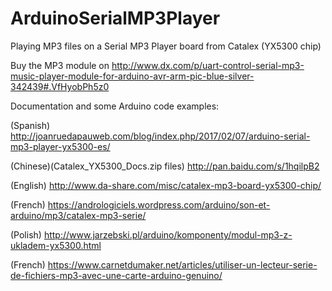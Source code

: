 # ArduinoSerialMP3Player
Playing MP3 files on a Serial MP3 Player board from Catalex (YX5300 chip)

Buy the MP3 module on http://www.dx.com/p/uart-control-serial-mp3-music-player-module-for-arduino-avr-arm-pic-blue-silver-342439#.VfHyobPh5z0


Documentation and some Arduino code examples:

(Spanish)
http://joanruedapauweb.com/blog/index.php/2017/02/07/arduino-serial-mp3-player-yx5300-es/

(Chinese)(Catalex_YX5300_Docs.zip files)
http://pan.baidu.com/s/1hqilpB2

(English)
http://www.da-share.com/misc/catalex-mp3-board-yx5300-chip/

(French)
https://andrologiciels.wordpress.com/arduino/son-et-arduino/mp3/catalex-mp3-serie/

(Polish)
http://www.jarzebski.pl/arduino/komponenty/modul-mp3-z-ukladem-yx5300.html

(French)
https://www.carnetdumaker.net/articles/utiliser-un-lecteur-serie-de-fichiers-mp3-avec-une-carte-arduino-genuino/
